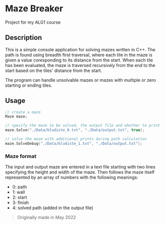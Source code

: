# Maze Breaker

Project for my ALG1 course

## Description

This is a simple console application for solving mazes written in C++. The path is found using breadth first traversal, where each tile in the maze is given a value coresponding to its distance from the start. When each tile has been evaluated, the maze is traversed recursively from the end to the start based on the tiles' distance from the start.

The program can handle unsolvable mazes or mazes with multiple or zero starting or ending tiles.

## Usage

```cpp
// create a maze
Maze maze;

// specify the maze to be solved, the output file and whether to print it into the console
maze.Solve("./Data/bludiste_0.txt", "./Data/output.txt", true);

// solve the maze with additional prints during path calculation
maze.SolveDebug("./Data/bludiste_1.txt", "./Data/output.txt");
```

### Maze format

The input and output maze are entered in a text file starting with two lines specifying the height and width of the maze. Then follows the maze itself represented by an array of numbers with the following meanings:

- 0: path
- 1: wall
- 2: start
- 3: finish
- 4: solved path (added in the output file)

> Originally made in May 2022